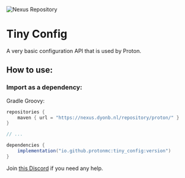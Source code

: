 ![Nexus Repository](https://img.shields.io/nexus/proton/io.github.protonmc/tiny-config?server=https%3A%2F%2Fnexus.dyonb.nl%2F)
# Tiny Config
A very basic configuration API that is used by Proton.

## How to use:

### Import as a dependency:
Gradle Groovy:
```groovy
repositories {
    maven { url = "https://nexus.dyonb.nl/repository/proton/" }
}

// ...

dependencies {
    implementation("io.github.protonmc:tiny_config:version")
}
```

Join [this Discord](https://discord.gg/qzGj4En) if you need any help.
